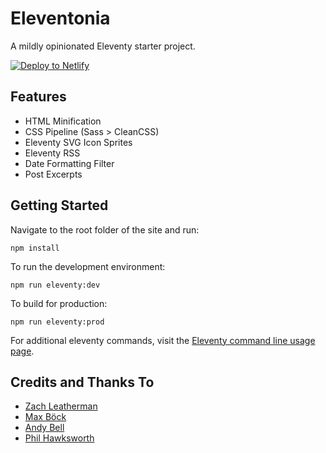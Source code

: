 # Eleventonia

A mildly opinionated Eleventy starter project.

[![Deploy to Netlify](https://www.netlify.com/img/deploy/button.svg)](https://app.netlify.com/start/deploy?repository=https://github.com/mattdecamp/eleventonia)  

## Features

* HTML Minification
* CSS Pipeline (Sass > CleanCSS)
* Eleventy SVG Icon Sprites
* Eleventy RSS
* Date Formatting Filter
* Post Excerpts

## Getting Started

Navigate to the root folder of the site and run:

```
npm install
```

To run the development environment:

```
npm run eleventy:dev
```

To build for production:

```
npm run eleventy:prod
```

For additional eleventy commands, visit the [Eleventy command line usage page](https://www.11ty.dev/docs/usage/).

## Credits and Thanks To

* [Zach Leatherman](https://11ty.dev)
* [Max Böck](https://github.com/maxboeck/eleventastic)
* [Andy Bell](https://github.com/hankchizljaw/hylia)
* [Phil Hawksworth](https://github.com/philhawksworth/eleventyone)